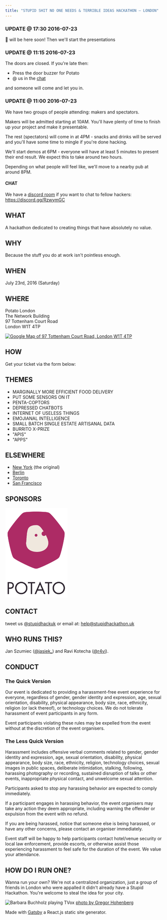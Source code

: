 ```yaml
---
title: "STUPID SHIT NO ONE NEEDS & TERRIBLE IDEAS HACKATHON — LONDON"
---
```


### UPDATE @ 17:30 2016-07-23

🍕 will be here soon! Then we'll start the presentations

### UPDATE @ 11:15 2016-07-23

The doors are closed. If you're late then:

* Press the door buzzer for Potato
* @ us in the [chat]

and someone will come and let you in.


### UPDATE @ 11:00 2016-07-23

We have two groups of people attending: makers and spectators.

Makers will be admitted starting at 10AM. You'll have plenty of time to finish up your project and make it presentable.

The rest (spectators) will come in at 4PM - snacks and drinks will be served and you'll have some time to mingle if you're done hacking.

We'll start demos at 6PM - everyone will have at least 5 minutes to present their end result. We expect this to take around two hours.

Depending on what people will feel like, we'll move to a nearby pub at around 8PM.

#### CHAT
We have a [discord room][chat] if you want to chat to fellow hackers: https://discord.gg/RzwymGC

## WHAT

A hackathon dedicated to creating things that have absolutely no value.

## WHY

Because the stuff you do at work isn't pointless enough.

## WHEN

July 23rd, 2016 (Saturday)

## WHERE

Potato London  
The Network Building  
97 Tottenham Court Road  
London W1T 4TP  

<a href="https://www.google.com/maps/place/97+Tottenham+Court+Road,+London+W1T+4TP/"><img src="https://maps.googleapis.com/maps/api/staticmap?center=97+Tottenham+Court+Road,+London+W1T+4TP&zoom=15&scale=1&size=300x300&maptype=roadmap&format=png&visual_refresh=true&markers=size:mid%7Ccolor:0x637bfc%7Clabel:%7C97+Tottenham+Court+Road,+London+W1T+4TP" alt="Google Map of 97 Tottenham Court Road, London W1T 4TP"></a>

## HOW

Get your ticket via the form below:

<tito-widget event="stupid-hackathon-london/2016">
</tito-widget>

## THEMES

  * MARGINALLY MORE EFFICIENT FOOD DELIVERY
  * PUT SOME SENSORS ON IT
  * PENTA-COPTORS
  * DEPRESSED CHATBOTS
  * INTERNET OF USELESS THINGS
  * EMOJIANAL INTELLIGENCE
  * SMALL BATCH SINGLE ESTATE ARTISANAL DATA
  * BURRITO X-PRIZE
  * "APIS"
  * "APPS"

## ELSEWHERE

 * [New York](http://www.stupidhackathon.com) (the original)
 * [Berlin](http://stupidhackathon.de/)
 * [Toronto](http://stupidhacktoronto.com/)
 * [San Francisco](https://stupidhackathon.github.io/)

## SPONSORS

<a href="https://p.ota.to/"><img alt="Potato" width=200 heigh=200 src="potato.svg"/></img></a>

## CONTACT

tweet us [@stupidhackuk](https://twitter.com/stupidhackuk) or email at: [help@stupidhackathon.uk](mailto:help@stupidhackathon.uk)

## WHO RUNS THIS?

Jan Szumiec ([@jasiek_](https://twitter.com/jasiek_)) and Ravi Kotecha ([@r4vi]).

## CONDUCT

### The Quick Version

Our event is dedicated to providing a harassment-free event experience for everyone, regardless of gender, 
gender identity and expression, age, sexual orientation, disability, 
physical appearance, body size, race, ethnicity, religion (or lack thereof), or technology choices. 
We do not tolerate harassment of event participants in any form. 

Event participants violating these rules may be expelled from the event without at the discretion of the event organisers.

### The Less Quick Version

Harassment includes offensive verbal comments related to gender, gender identity and expression, age, sexual orientation, disability, physical appearance, body size, race, ethnicity, religion, technology choices, sexual images in public spaces, deliberate intimidation, stalking, following, harassing photography or recording, sustained disruption of talks or other events, inappropriate physical contact, and unwelcome sexual attention.

Participants asked to stop any harassing behavior are expected to comply immediately.

If a participant engages in harassing behavior, the event organisers may take any action they deem appropriate, including warning the offender or expulsion from the event with no refund.

If you are being harassed, notice that someone else is being harassed, or have any other concerns, please contact an organiser immediately. 

Event staff will be happy to help participants contact hotel/venue security or local law enforcement, provide escorts, or otherwise assist those experiencing harassment to feel safe for the duration of the event. 
We value your attendance.

## HOW DO I RUN ONE?

Wanna run your own? We're not a centralized organization, 
just a group of friends in London who were appalled it didn't already have a Stupid Hackathon. 
You're welcome to steal the idea for your city.

<img alt="Barbara Buchholz playing TVox" src="https://upload.wikimedia.org/wikipedia/commons/thumb/c/c5/Barbara_Buchholz_playing_TVox.jpg/1024px-Barbara_Buchholz_playing_TVox.jpg"/>
<a
  title="Gregor Hohenberg (Courtesy of Barbara Buchholz) [CC BY-SA 3.0 (http://creativecommons.org/licenses/by-sa/3.0)], via Wikimedia Commons" 
  href="https://commons.wikimedia.org/wiki/File%3ABarbara_Buchholz_playing_TVox.jpg"
  class="small-link"
>
  photo by Gregor Hohenberg
</a>

Made with <a href="https://github.com/gatsbyjs/">Gatsby</a> a React.js static site generator.

[chat]: https://discord.gg/RzwymGC
[@r4vi]: https://twitter.com/r4vi

